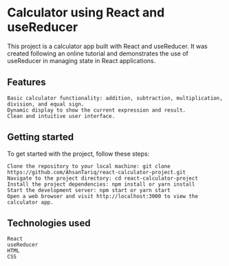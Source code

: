 # Calculator using React and useReducer

This project is a calculator app built with React and useReducer. It was created following an online tutorial and demonstrates the use of useReducer in managing state in React applications.
## Features

    Basic calculator functionality: addition, subtraction, multiplication, division, and equal sign.
    Dynamic display to show the current expression and result.
    Clean and intuitive user interface.

## Getting started

To get started with the project, follow these steps:

    Clone the repository to your local machine: git clone https://github.com/AhsanTariq/react-calculator-project.git
    Navigate to the project directory: cd react-calculator-project
    Install the project dependencies: npm install or yarn install
    Start the development server: npm start or yarn start
    Open a web browser and visit http://localhost:3000 to view the calculator app.

## Technologies used

    React
    useReducer
    HTML
    CSS
